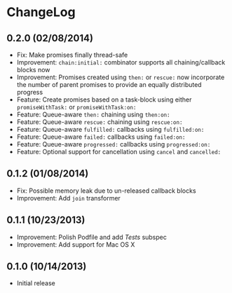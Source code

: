# ChangeLog

## 0.2.0 (02/08/2014)

* Fix: Make promises finally thread-safe
* Improvement: `chain:initial:` combinator supports all chaining/callback
  blocks now
* Improvement: Promises created using `then:` or `rescue:` now incorporate
  the number of parent promises to provide an equally distributed progress
* Feature: Create promises based on a task-block using either
  `promiseWithTask:` or `promiseWithTask:on:`
* Feature: Queue-aware `then:` chaining using `then:on:`
* Feature: Queue-aware `rescue:` chaining using `rescue:on:`
* Feature: Queue-aware `fulfilled:` callbacks using `fulfilled:on:`
* Feature: Queue-aware `failed:` callbacks using `failed:on:`
* Feature: Queue-aware `progressed:` callbacks using `progressed:on:`
* Feature: Optional support for cancellation using `cancel` and `cancelled:`

## 0.1.2 (01/08/2014)

* Fix: Possible memory leak due to un-released callback blocks
* Improvement: Add `join` transformer

## 0.1.1 (10/23/2013)

* Improvement: Polish Podfile and add _Tests_ subspec
* Improvement: Add support for Mac OS X

## 0.1.0 (10/14/2013)

* Initial release

